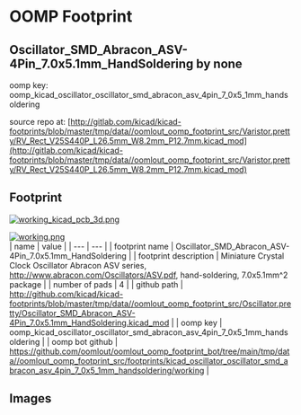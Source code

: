 # OOMP Footprint  
## Oscillator_SMD_Abracon_ASV-4Pin_7.0x5.1mm_HandSoldering  by none  
  
oomp key: oomp_kicad_oscillator_oscillator_smd_abracon_asv_4pin_7_0x5_1mm_handsoldering  
  
source repo at: [http://gitlab.com/kicad/kicad-footprints/blob/master/tmp/data//oomlout_oomp_footprint_src/Varistor.pretty/RV_Rect_V25S440P_L26.5mm_W8.2mm_P12.7mm.kicad_mod](http://gitlab.com/kicad/kicad-footprints/blob/master/tmp/data//oomlout_oomp_footprint_src/Varistor.pretty/RV_Rect_V25S440P_L26.5mm_W8.2mm_P12.7mm.kicad_mod)  
## Footprint  
  
[![working_kicad_pcb_3d.png](working_kicad_pcb_3d_600.png)](working_kicad_pcb_3d.png)  
  
[![working.png](working_600.png)](working.png)  
| name | value | 
| --- | --- | 
| footprint name | Oscillator_SMD_Abracon_ASV-4Pin_7.0x5.1mm_HandSoldering | 
| footprint description | Miniature Crystal Clock Oscillator Abracon ASV series, http://www.abracon.com/Oscillators/ASV.pdf, hand-soldering, 7.0x5.1mm^2 package | 
| number of pads | 4 | 
| github path | http://github.com/kicad/kicad-footprints/blob/master/tmp/data//oomlout_oomp_footprint_src/Oscillator.pretty/Oscillator_SMD_Abracon_ASV-4Pin_7.0x5.1mm_HandSoldering.kicad_mod | 
| oomp key | oomp_kicad_oscillator_oscillator_smd_abracon_asv_4pin_7_0x5_1mm_handsoldering | 
| oomp bot github | https://github.com/oomlout/oomlout_oomp_footprint_bot/tree/main/tmp/data//oomlout_oomp_footprint_src/footprints/kicad_oscillator_oscillator_smd_abracon_asv_4pin_7_0x5_1mm_handsoldering/working | 
## Images  
